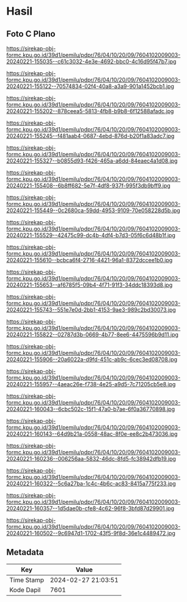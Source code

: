 # Hasil

## Foto C Plano

https://sirekap-obj-formc.kpu.go.id/39d1/pemilu/pdpr/76/04/10/20/09/7604102009003-20240221-155035--c61c3032-4e3e-4692-bbc0-4c16d95f47b7.jpg

https://sirekap-obj-formc.kpu.go.id/39d1/pemilu/pdpr/76/04/10/20/09/7604102009003-20240221-155122--70574834-02f4-40a8-a3a9-901a1452bcb1.jpg

https://sirekap-obj-formc.kpu.go.id/39d1/pemilu/pdpr/76/04/10/20/09/7604102009003-20240221-155202--878ceea5-5813-4fb8-b9b8-6f12588afadc.jpg

https://sirekap-obj-formc.kpu.go.id/39d1/pemilu/pdpr/76/04/10/20/09/7604102009003-20240221-155245--f481aab4-0687-4ebd-876d-b20f1a83adc7.jpg

https://sirekap-obj-formc.kpu.go.id/39d1/pemilu/pdpr/76/04/10/20/09/7604102009003-20240221-155327--b0855d93-f426-465a-a6dd-84eaec4a1d08.jpg

https://sirekap-obj-formc.kpu.go.id/39d1/pemilu/pdpr/76/04/10/20/09/7604102009003-20240221-155408--6b8ff682-5e7f-4df8-937f-995f3db9bff9.jpg

https://sirekap-obj-formc.kpu.go.id/39d1/pemilu/pdpr/76/04/10/20/09/7604102009003-20240221-155449--0c2680ca-59dd-4953-9109-70e058228d5b.jpg

https://sirekap-obj-formc.kpu.go.id/39d1/pemilu/pdpr/76/04/10/20/09/7604102009003-20240221-155529--42475c99-dc4b-4df4-b7d3-05f6c6d48b1f.jpg

https://sirekap-obj-formc.kpu.go.id/39d1/pemilu/pdpr/76/04/10/20/09/7604102009003-20240221-155610--bcbca6f4-2716-4421-96a1-8372dccee1b0.jpg

https://sirekap-obj-formc.kpu.go.id/39d1/pemilu/pdpr/76/04/10/20/09/7604102009003-20240221-155653--af6785f5-09b4-4f71-91f3-34ddc18393d8.jpg

https://sirekap-obj-formc.kpu.go.id/39d1/pemilu/pdpr/76/04/10/20/09/7604102009003-20240221-155743--551e7e0d-2bb1-4153-9ae3-989c2bd30073.jpg

https://sirekap-obj-formc.kpu.go.id/39d1/pemilu/pdpr/76/04/10/20/09/7604102009003-20240221-155822--02787d3b-0669-4b77-8ee6-4475596b9d11.jpg

https://sirekap-obj-formc.kpu.go.id/39d1/pemilu/pdpr/76/04/10/20/09/7604102009003-20240221-155906--20a6022a-d9fd-451c-ab9c-6cec3ed08708.jpg

https://sirekap-obj-formc.kpu.go.id/39d1/pemilu/pdpr/76/04/10/20/09/7604102009003-20240221-155957--4aeac26e-f738-4e25-a9d5-7c71205cb5e8.jpg

https://sirekap-obj-formc.kpu.go.id/39d1/pemilu/pdpr/76/04/10/20/09/7604102009003-20240221-160043--6cbc502c-15f1-47a0-b7ae-6f0a36770898.jpg

https://sirekap-obj-formc.kpu.go.id/39d1/pemilu/pdpr/76/04/10/20/09/7604102009003-20240221-160143--64d9b21a-0558-48ac-8f0e-ee8c2b473036.jpg

https://sirekap-obj-formc.kpu.go.id/39d1/pemilu/pdpr/76/04/10/20/09/7604102009003-20240221-160236--006256aa-5832-46dc-8fd5-fc38942dfb19.jpg

https://sirekap-obj-formc.kpu.go.id/39d1/pemilu/pdpr/76/04/10/20/09/7604102009003-20240221-160322--5c6a27ba-1c4c-4b6c-ac83-8415a775f233.jpg

https://sirekap-obj-formc.kpu.go.id/39d1/pemilu/pdpr/76/04/10/20/09/7604102009003-20240221-160357--1d5dae0b-cfe8-4c62-96f8-3bfd87d29901.jpg

https://sirekap-obj-formc.kpu.go.id/39d1/pemilu/pdpr/76/04/10/20/09/7604102009003-20240221-160502--9c6947d1-1702-43f5-9f8d-36e1c4489472.jpg


## Metadata

| Key        | Value               |
| ---------- | ------------------- |
| Time Stamp | 2024-02-27 21:03:51 |
| Kode Dapil | 7601                |



